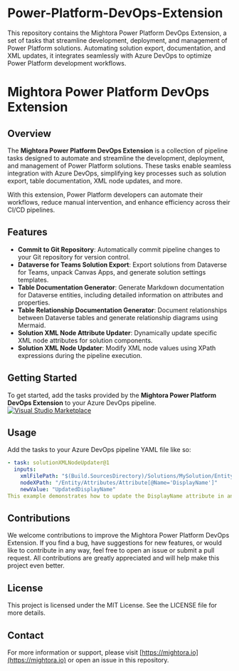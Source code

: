 # Power-Platform-DevOps-Extension
This repository contains the Mightora Power Platform DevOps Extension, a set of tasks that streamline development, deployment, and management of Power Platform solutions. Automating solution export, documentation, and XML updates, it integrates seamlessly with Azure DevOps to optimize Power Platform development workflows.

# Mightora Power Platform DevOps Extension

## Overview

The **Mightora Power Platform DevOps Extension** is a collection of pipeline tasks designed to automate and streamline the development, deployment, and management of Power Platform solutions. These tasks enable seamless integration with Azure DevOps, simplifying key processes such as solution export, table documentation, XML node updates, and more.

With this extension, Power Platform developers can automate their workflows, reduce manual intervention, and enhance efficiency across their CI/CD pipelines.

## Features

- **Commit to Git Repository**: Automatically commit pipeline changes to your Git repository for version control.
- **Dataverse for Teams Solution Export**: Export solutions from Dataverse for Teams, unpack Canvas Apps, and generate solution settings templates.
- **Table Documentation Generator**: Generate Markdown documentation for Dataverse entities, including detailed information on attributes and properties.
- **Table Relationship Documentation Generator**: Document relationships between Dataverse tables and generate relationship diagrams using Mermaid.
- **Solution XML Node Attribute Updater**: Dynamically update specific XML node attributes for solution components.
- **Solution XML Node Updater**: Modify XML node values using XPath expressions during the pipeline execution.

## Getting Started

To get started, add the tasks provided by the **Mightora Power Platform DevOps Extension** to your Azure DevOps pipeline. 
[![Visual Studio Marketplace](https://img.shields.io/badge/Marketplace-View%20Extension-blue?logo=visual-studio)](https://marketplace.visualstudio.com/items?itemName=mightoraio.mightora-power-platform-devOps-extension)

## Usage

Add the tasks to your Azure DevOps pipeline YAML file like so:

```yaml
- task: solutionXMLNodeUpdater@1
  inputs:
    xmlFilePath: "$(Build.SourcesDirectory)/Solutions/MySolution/Entity.xml"
    nodeXPath: "/Entity/Attributes/Attribute[@Name='DisplayName']"
    newValue: "UpdatedDisplayName"
This example demonstrates how to update the DisplayName attribute in an XML file as part of your build or release pipeline.
```

## Contributions
We welcome contributions to improve the Mightora Power Platform DevOps Extension. If you find a bug, have suggestions for new features, or would like to contribute in any way, feel free to open an issue or submit a pull request. All contributions are greatly appreciated and will help make this project even better.

## License
This project is licensed under the MIT License. See the LICENSE file for more details.

## Contact
For more information or support, please visit [https://mightora.io](https://mightora.io) or open an issue in this repository.
